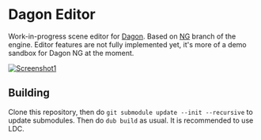 # Dagon Editor
Work-in-progress scene editor for [Dagon](https://github.com/gecko0307/dagon). Based on [NG](https://github.com/gecko0307/dagon/tree/dagon-ng) branch of the engine. Editor features are not fully implemented yet, it's more of a demo sandbox for Dagon NG at the moment.

[![Screenshot1](https://1.bp.blogspot.com/-qC2fIlkQA7E/XO2335jW2iI/AAAAAAAAD8I/8fqMNFd02UA74qDgkJUp0HTj_5qNyAyvQCLcBGAs/s1600/2019-05-29%2B01_20_42-Dagon%2BNG.jpg)](https://1.bp.blogspot.com/-qC2fIlkQA7E/XO2335jW2iI/AAAAAAAAD8I/8fqMNFd02UA74qDgkJUp0HTj_5qNyAyvQCLcBGAs/s1600/2019-05-29%2B01_20_42-Dagon%2BNG.jpg)

## Building
Clone this repository, then do `git submodule update --init --recursive` to update submodules. Then do `dub build` as usual. It is recommended to use LDC.
